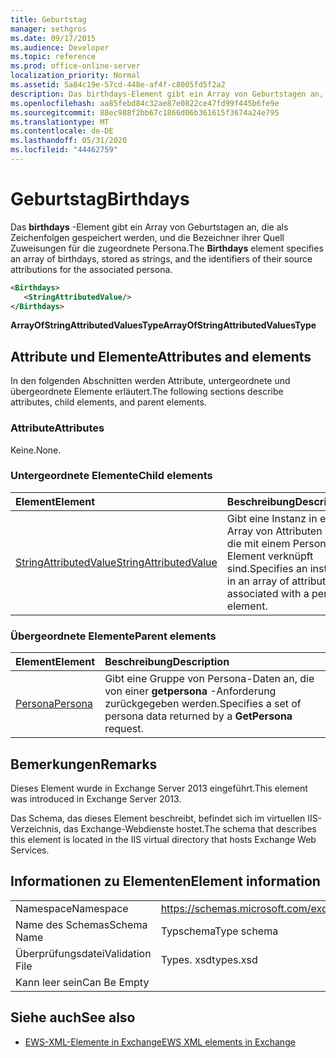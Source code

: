 ```yaml
---
title: Geburtstag
manager: sethgros
ms.date: 09/17/2015
ms.audience: Developer
ms.topic: reference
ms.prod: office-online-server
localization_priority: Normal
ms.assetid: 5a84c19e-57cd-448e-af4f-c8005fd5f2a2
description: Das birthdays-Element gibt ein Array von Geburtstagen an, die als Zeichenfolgen gespeichert werden, und die Bezeichner ihrer Quell Zuweisungen für die zugeordnete Persona.
ms.openlocfilehash: aa85febd84c32ae87e0822ce47fd99f445b6fe9e
ms.sourcegitcommit: 88ec988f2bb67c1866d06b361615f3674a24e795
ms.translationtype: MT
ms.contentlocale: de-DE
ms.lasthandoff: 05/31/2020
ms.locfileid: "44462759"
---
```

# <a name="birthdays"></a><span data-ttu-id="fca76-103">Geburtstag</span><span class="sxs-lookup"><span data-stu-id="fca76-103">Birthdays</span></span>

<span data-ttu-id="fca76-104">Das **birthdays** -Element gibt ein Array von Geburtstagen an, die als Zeichenfolgen gespeichert werden, und die Bezeichner ihrer Quell Zuweisungen für die zugeordnete Persona.</span><span class="sxs-lookup"><span data-stu-id="fca76-104">The **Birthdays** element specifies an array of birthdays, stored as strings, and the identifiers of their source attributions for the associated persona.</span></span> 
  
```XML
<Birthdays>
   <StringAttributedValue/>
</Birthdays>
```

 <span data-ttu-id="fca76-105">**ArrayOfStringAttributedValuesType**</span><span class="sxs-lookup"><span data-stu-id="fca76-105">**ArrayOfStringAttributedValuesType**</span></span>
## <a name="attributes-and-elements"></a><span data-ttu-id="fca76-106">Attribute und Elemente</span><span class="sxs-lookup"><span data-stu-id="fca76-106">Attributes and elements</span></span>

<span data-ttu-id="fca76-107">In den folgenden Abschnitten werden Attribute, untergeordnete und übergeordnete Elemente erläutert.</span><span class="sxs-lookup"><span data-stu-id="fca76-107">The following sections describe attributes, child elements, and parent elements.</span></span>
  
### <a name="attributes"></a><span data-ttu-id="fca76-108">Attribute</span><span class="sxs-lookup"><span data-stu-id="fca76-108">Attributes</span></span>

<span data-ttu-id="fca76-109">Keine.</span><span class="sxs-lookup"><span data-stu-id="fca76-109">None.</span></span>
  
### <a name="child-elements"></a><span data-ttu-id="fca76-110">Untergeordnete Elemente</span><span class="sxs-lookup"><span data-stu-id="fca76-110">Child elements</span></span>

|<span data-ttu-id="fca76-111">**Element**</span><span class="sxs-lookup"><span data-stu-id="fca76-111">**Element**</span></span>|<span data-ttu-id="fca76-112">**Beschreibung**</span><span class="sxs-lookup"><span data-stu-id="fca76-112">**Description**</span></span>|
|:-----|:-----|
|[<span data-ttu-id="fca76-113">StringAttributedValue</span><span class="sxs-lookup"><span data-stu-id="fca76-113">StringAttributedValue</span></span>](stringattributedvalue.md) <br/> |<span data-ttu-id="fca76-114">Gibt eine Instanz in einem Array von Attributen an, die mit einem Persona-Element verknüpft sind.</span><span class="sxs-lookup"><span data-stu-id="fca76-114">Specifies an instance in an array of attributes associated with a persona element.</span></span>  <br/> |
   
### <a name="parent-elements"></a><span data-ttu-id="fca76-115">Übergeordnete Elemente</span><span class="sxs-lookup"><span data-stu-id="fca76-115">Parent elements</span></span>

|<span data-ttu-id="fca76-116">**Element**</span><span class="sxs-lookup"><span data-stu-id="fca76-116">**Element**</span></span>|<span data-ttu-id="fca76-117">**Beschreibung**</span><span class="sxs-lookup"><span data-stu-id="fca76-117">**Description**</span></span>|
|:-----|:-----|
|[<span data-ttu-id="fca76-118">Persona</span><span class="sxs-lookup"><span data-stu-id="fca76-118">Persona</span></span>](persona.md) <br/> |<span data-ttu-id="fca76-119">Gibt eine Gruppe von Persona-Daten an, die von einer **getpersona** -Anforderung zurückgegeben werden.</span><span class="sxs-lookup"><span data-stu-id="fca76-119">Specifies a set of persona data returned by a **GetPersona** request.</span></span>  <br/> |
   
## <a name="remarks"></a><span data-ttu-id="fca76-120">Bemerkungen</span><span class="sxs-lookup"><span data-stu-id="fca76-120">Remarks</span></span>

<span data-ttu-id="fca76-121">Dieses Element wurde in Exchange Server 2013 eingeführt.</span><span class="sxs-lookup"><span data-stu-id="fca76-121">This element was introduced in Exchange Server 2013.</span></span>
  
<span data-ttu-id="fca76-122">Das Schema, das dieses Element beschreibt, befindet sich im virtuellen IIS-Verzeichnis, das Exchange-Webdienste hostet.</span><span class="sxs-lookup"><span data-stu-id="fca76-122">The schema that describes this element is located in the IIS virtual directory that hosts Exchange Web Services.</span></span>
  
## <a name="element-information"></a><span data-ttu-id="fca76-123">Informationen zu Elementen</span><span class="sxs-lookup"><span data-stu-id="fca76-123">Element information</span></span>

|||
|:-----|:-----|
|<span data-ttu-id="fca76-124">Namespace</span><span class="sxs-lookup"><span data-stu-id="fca76-124">Namespace</span></span>  <br/> |https://schemas.microsoft.com/exchange/services/2006/types  <br/> |
|<span data-ttu-id="fca76-125">Name des Schemas</span><span class="sxs-lookup"><span data-stu-id="fca76-125">Schema Name</span></span>  <br/> |<span data-ttu-id="fca76-126">Typschema</span><span class="sxs-lookup"><span data-stu-id="fca76-126">Type schema</span></span>  <br/> |
|<span data-ttu-id="fca76-127">Überprüfungsdatei</span><span class="sxs-lookup"><span data-stu-id="fca76-127">Validation File</span></span>  <br/> |<span data-ttu-id="fca76-128">Types. xsd</span><span class="sxs-lookup"><span data-stu-id="fca76-128">types.xsd</span></span>  <br/> |
|<span data-ttu-id="fca76-129">Kann leer sein</span><span class="sxs-lookup"><span data-stu-id="fca76-129">Can Be Empty</span></span>  <br/> ||
   
## <a name="see-also"></a><span data-ttu-id="fca76-130">Siehe auch</span><span class="sxs-lookup"><span data-stu-id="fca76-130">See also</span></span>



- [<span data-ttu-id="fca76-131">EWS-XML-Elemente in Exchange</span><span class="sxs-lookup"><span data-stu-id="fca76-131">EWS XML elements in Exchange</span></span>](ews-xml-elements-in-exchange.md)

